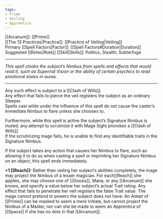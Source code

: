 ```yaml
---
tags:
- Prime
- Veiling
- Apprentice
---
```


[[Arcanum]]: [[Prime]]\
[[The 13 Practices|Practice]]: [[Practice of Veiling|Veiling]]\
Primary [[Spell Factors|Factor]]: [[Spell Factors#Duration|Duration]]\
Suggested [[Rotes|Rote]] [[Skill|Skills]]: Politics, Stealth, Subterfuge

---

_This spell cloaks the subject’s Nimbus from spells and effects that would read it, such as Supernal Vision or the ability of certain psychics to read emotional states in auras._

---

Any such effect is subject to a [[Clash of Wills]].\
Any effect that fails to pierce the veil registers the subject as an ordinary Sleeper.\
Spells cast while under the influence of this spell do not cause the caster’s Immediate Nimbus to flare unless she chooses to.

Furthermore, while this spell is active the subject’s Signature Nimbus is muted; any attempt to scrutinize it with Mage Sight provokes a [[Clash of Wills]].\
If the scrutinizing mage fails, he is unable to find any identifiable traits in the Signature Nimbus.

If the subject takes any action that causes her Nimbus to flare, such as allowing it to do so when casting a spell or imprinting her Signature Nimbus on an object, this spell ends immediately.

**+1 [[Reach]]:** Rather than veiling her subject’s abilities completely, the mage may project the Nimbus of a lesser magician. For each[[Reach]] she applies, she may choose one of [[Gnosis]], Mana, or any [[Arcanum]] she knows, and specify a value below her subject’s actual Trait rating. Any effect that fails to penetrate her veil registers the false Trait value. The mage cannot pretend to powers the subject does not have: An Adept of [[Prime]] can be masked to seem a mere Initiate, but cannot project the Nimbus of a Master, nor can she be made to seem an Apprentice of [[Space]] if she has no dots in that [[Arcanum]].